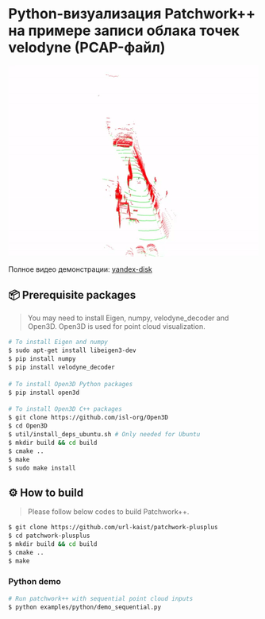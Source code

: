 # Python-визуализация Patchwork++ на примере записи облака точек velodyne (PCAP-файл)

<p align="center"><img src=pictures/pcap-demo.gif alt="animated" /></p>

Полное видео демонстрации: [yandex-disk][demolink]

[demolink]: https://disk.yandex.ru/i/4CBokKOJLV1C-w

## :package: Prerequisite packages
> You may need to install Eigen, numpy, velodyne_decoder and Open3D. Open3D is used for point cloud visualization.

```bash
# To install Eigen and numpy
$ sudo apt-get install libeigen3-dev
$ pip install numpy
$ pip install velodyne_decoder

# To install Open3D Python packages
$ pip install open3d

# To install Open3D C++ packages
$ git clone https://github.com/isl-org/Open3D
$ cd Open3D
$ util/install_deps_ubuntu.sh # Only needed for Ubuntu
$ mkdir build && cd build
$ cmake ..
$ make
$ sudo make install
```

## :gear: How to build
> Please follow below codes to build Patchwork++.

```bash
$ git clone https://github.com/url-kaist/patchwork-plusplus
$ cd patchwork-plusplus
$ mkdir build && cd build
$ cmake ..
$ make
```


### Python demo
```bash
# Run patchwork++ with sequential point cloud inputs 
$ python examples/python/demo_sequential.py
```
